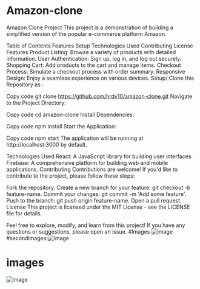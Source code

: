 # Amazon-clone
Amazon Clone Project
 This project is a demonstration of building a simplified version of the popular e-commerce platform Amazon. 

Table of Contents
Features
Setup
Technologies Used
Contributing
License
Features
Product Listing: Browse a variety of products with detailed information.
User Authentication: Sign up, log in, and log out securely.
Shopping Cart: Add products to the cart and manage items.
Checkout Process: Simulate a checkout process with order summary.
Responsive Design: Enjoy a seamless experience on various devices.
Setup/
Clone this  Repository as :


Copy code
git clone https://github.com/hrdv10/amazon-clone.git
Navigate to the Project Directory:

Copy code
cd amazon-clone
Install Dependencies:


Copy code
npm install
Start the Application:


Copy code
npm start
The application will be running at http://localhost:3000 by default.

Technologies Used
React: A JavaScript library for building user interfaces.
Firebase: A comprehensive platform for building web and mobile applications.
Contributing
Contributions are welcome! If you'd like to contribute to the project, please follow these steps:

Fork the repository.
Create a new branch for your feature: git checkout -b feature-name.
Commit your changes: git commit -m 'Add some feature'.
Push to the branch: git push origin feature-name.
Open a pull request.
License
This project is licensed under the MIT License - see the LICENSE file for details.

Feel free to explore, modify, and learn from this project! If you have any questions or suggestions, please open an issue.
 #Images 
 ![image](https://github.com/hrdv10/Amazon-clone/assets/89665648/9fa986a2-385e-43e9-86bb-26cbb2636e4f)
 #secondimages
 ![image](https://github.com/hrdv10/Amazon-clone/assets/89665648/b14661a3-5c24-4770-a178-cbdfdfd82183)
 # images
![image](https://github.com/hrdv10/Amazon-clone/assets/89665648/4ceea059-1b0a-4d13-ad16-f050da9d4560)



